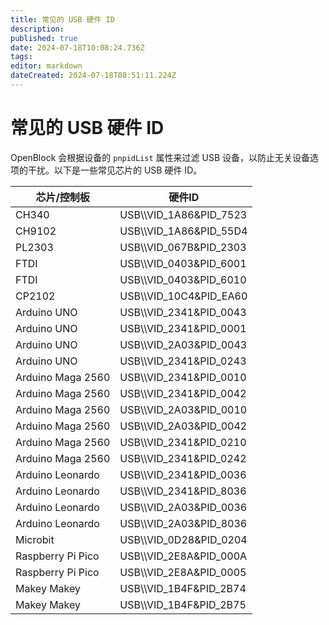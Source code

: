 ```yaml
---
title: 常见的 USB 硬件 ID
description: 
published: true
date: 2024-07-18T10:08:24.736Z
tags: 
editor: markdown
dateCreated: 2024-07-18T08:51:11.224Z
---
```


# 常见的 USB 硬件 ID

OpenBlock 会根据设备的 `pnpidList` 属性来过滤 USB 设备，以防止无关设备选项的干扰。以下是一些常见芯片的 USB 硬件 ID。

| 芯片/控制板       | 硬件ID                   |
| ----------------- | ----------------------- |
| CH340             |  USB\\\\VID_1A86&PID_7523 |
| CH9102            |  USB\\\\VID_1A86&PID_55D4 |
| PL2303            |  USB\\\\VID_067B&PID_2303 |
| FTDI              |  USB\\\\VID_0403&PID_6001 |
| FTDI              |  USB\\\\VID_0403&PID_6010 |
| CP2102            |  USB\\\\VID_10C4&PID_EA60 |
| Arduino UNO       |  USB\\\\VID_2341&PID_0043 |
| Arduino UNO       |  USB\\\\VID_2341&PID_0001 |
| Arduino UNO       |  USB\\\\VID_2A03&PID_0043 |
| Arduino UNO       |  USB\\\\VID_2341&PID_0243 |
| Arduino Maga 2560 |  USB\\\\VID_2341&PID_0010 |
| Arduino Maga 2560 |  USB\\\\VID_2341&PID_0042 |
| Arduino Maga 2560 |  USB\\\\VID_2A03&PID_0010 |
| Arduino Maga 2560 |  USB\\\\VID_2A03&PID_0042 |
| Arduino Maga 2560 |  USB\\\\VID_2341&PID_0210 |
| Arduino Maga 2560 |  USB\\\\VID_2341&PID_0242 |
| Arduino Leonardo  |  USB\\\\VID_2341&PID_0036 |
| Arduino Leonardo  |  USB\\\\VID_2341&PID_8036 |
| Arduino Leonardo  |  USB\\\\VID_2A03&PID_0036 |
| Arduino Leonardo  |  USB\\\\VID_2A03&PID_8036 |
| Microbit          |  USB\\\\VID_0D28&PID_0204 |
| Raspberry Pi Pico |  USB\\\\VID_2E8A&PID_000A |
| Raspberry Pi Pico |  USB\\\\VID_2E8A&PID_0005 |
| Makey Makey       |  USB\\\\VID_1B4F&PID_2B74 |
| Makey Makey       |  USB\\\\VID_1B4F&PID_2B75 |
